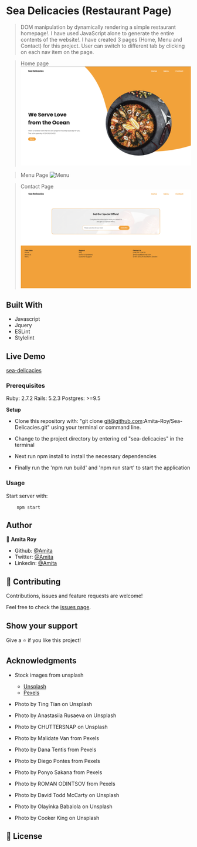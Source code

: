# Sea Delicacies (Restaurant Page)

> DOM manipulation by dynamically rendering a simple restaurant homepage!. I have used JavaScript alone to generate the entire contents of the website!. I have created 3 pages (Home, Menu and Contact) for this project. User can switch to different tab by clicking on each nav item on the page.

> Home page
> ![Homepage](./src/assets/images/homepage.png)

> Menu Page
> ![Menu](./src/assets/images/menupage.png)

> Contact Page
> ![Contact](./src/assets/images/contactpage.png)

## Built With

- Javascript
- Jquery
- ESLint
- Stylelint

## Live Demo

[sea-delicacies](https://sea-delicacies.vercel.app/)

### Prerequisites

Ruby: 2.7.2
Rails: 5.2.3
Postgres: >=9.5

**Setup**

- Clone this repository with: "git clone git@github.com:Amita-Roy/Sea-Delicacies.git" using your terminal or command line.

- Change to the project directory by entering cd "sea-delicacies" in the terminal

- Next run npm install to install the necessary dependencies

- Finally run the 'npm run build' and 'npm run start' to start the application

### Usage

Start server with:

```
    npm start
```

## Author

👤 **Amita Roy**

- Github: [@Amita](https://github.com/Amita-Roy)
- Twitter: [@Amita](https://twitter.com/AmitaRoy14)
- Linkedin: [@Amita](https://www.linkedin.com/in/amita-roy-3b823b68/)

## 🤝 Contributing

Contributions, issues and feature requests are welcome!

Feel free to check the [issues page](issues/).

## Show your support

Give a ⭐️ if you like this project!

## Acknowledgments

- Stock images from unsplash

  - [Unsplash](https://unsplash.com/s/photos/seafood?utm_source=unsplash&utm_medium=referral&utm_content=creditCopyText)
  - [Pexels](https://www.pexels.com/photo/salad-with-salmon-covered-with-black-and-white-sesame-seeds-4193843/?utm_content=attributionCopyText&utm_medium=referral&utm_source=pexels)

- Photo by Ting Tian on Unsplash
- Photo by Anastasiia Rusaeva on Unsplash
- Photo by CHUTTERSNAP on Unsplash
- Photo by Malidate Van from Pexels
- Photo by Dana Tentis from Pexels
- Photo by Diego Pontes from Pexels
- Photo by Ponyo Sakana from Pexels
- Photo by ROMAN ODINTSOV from Pexels
- Photo by David Todd McCarty on Unsplash
- Photo by Olayinka Babalola on Unsplash
- Photo by Cooker King on Unsplash

## 📝 License
